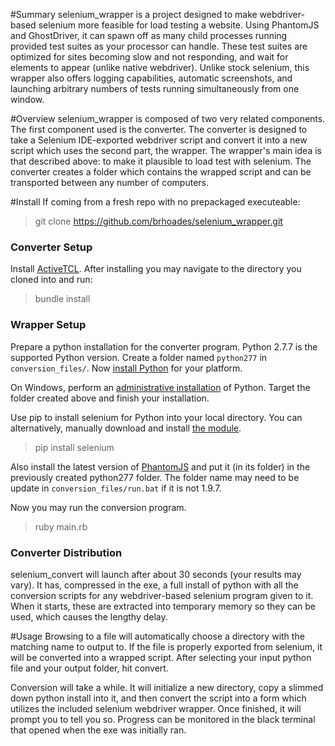 #Summary
selenium_wrapper is a project designed to make webdriver-based selenium more feasible for load testing a website. 
Using PhantomJS and GhostDriver, it can spawn off as many child processes running provided test suites as your 
processor can handle. These test suites are optimized for sites becoming slow and not responding, and wait for
elements to appear (unlike native webdriver). Unlike stock selenium, this wrapper also offers logging capabilities,
automatic screenshots, and launching arbitrary numbers of tests running simultaneously from one window.

#Overview
selenium_wrapper is composed of two very related components. The first component used is the converter. The converter is designed to take a Selenium IDE-exported webdriver script and convert it into a new script which uses the second part, the wrapper. The wrapper's main idea is that described above: to make it plausible to load test with selenium. The converter creates a folder which contains the wrapped script and can be transported between any number of computers.

#Install
If coming from a fresh repo with no prepackaged executeable:

> git clone https://github.com/brhoades/selenium_wrapper.git

### Converter Setup

Install [ActiveTCL](http://www.activestate.com/activetcl/downloads). After installing you may navigate to the directory you cloned into and run:

> bundle install


### Wrapper Setup
Prepare a python installation for the converter program. Python 2.7.7 is the supported Python version. Create a folder named `python277` in `conversion_files/`. Now [install Python](https://www.python.org/download/releases/2.7.8/) for your platform. 

On Windows, perform an [administrative installation](http://technet.microsoft.com/en-us/library/cc759262\(v=ws.10\).aspx) of Python. Target the folder created above and finish your installation.

Use pip to install selenium for Python into your local directory. You can alternatively, manually download and install [the module](https://pypi.python.org/pypi/selenium).

> pip install selenium

Also install the latest version of [PhantomJS](http://phantomjs.org/download.html) and put it (in its folder) in the previously created python277 folder. The folder name may need to be update in `conversion_files/run.bat` if it is not 1.9.7.

Now you may run the conversion program. 

> ruby main.rb

### Converter Distribution


selenium_convert will launch after about 30 seconds (your results may vary). It has, compressed in the exe, 
a full install of python with all the conversion scripts for any webdriver-based selenium program given to it. 
When it starts, these are extracted into temporary memory so they can be used, which causes the lengthy delay.

#Usage
Browsing to a file will automatically choose a directory with the matching name to output to. If the file
is properly exported from selenium, it will be converted into a wrapped script. After selecting your input 
python file and your output folder, hit convert.

Conversion will take a while. It will initialize a new directory, copy a slimmed down python install into it,
and then convert the script into a form which utilizes the included selenium webdriver wrapper. Once finished,
it will prompt you to tell you so. Progress can be monitored in the black terminal that opened when the exe was
initially ran.
